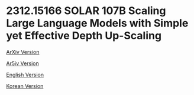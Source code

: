 # 2312.15166 SOLAR 107B Scaling Large Language Models with Simple yet Effective Depth Up-Scaling

[ArXiv Version](https://arxiv.org/abs/2312.15166)

[Ar5iv Version](https://ar5iv.org/abs/2312.15166)

[English Version](https://raw.githack.com/kh-kim/arxiv-translator/master/papers/2312.15166/paper.en.html)

[Korean Version](https://raw.githack.com/kh-kim/arxiv-translator/master/papers/2312.15166/paper.ko.html)